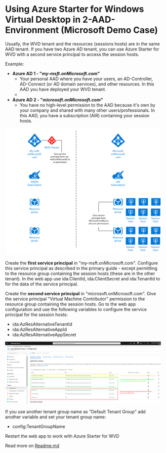 # Using Azure Starter for Windows Virtual Desktop in 2-AAD-Environment (Microsoft Demo Case)

Usually, the WVD tenant and the resources (sessions hosts) are in the same AAD tenant. If you have two Azure AD tenant, you can use Azure Starter for WVD with a second service principal to access the session hosts.

Example:

- **Azure AD 1 - "*my-msft.onMicrosoft.com*"**
  - Your personal AAD where you have your users, an AD-Controller, AD-Connect (or AD domain services), and other resources. In this AAD you have deployed your WVD tenant.
  - 
- **Azure AD 2 - "*microsoft.onMicrosoft.com*"**
  - You have no high-level permission to the AAD because it's own by your company and shared with many other users/professionals. In this AAD, you have a subscription (AIR) containing your session hosts. 



![Split-AAD-02.png](images/Split-AAD-02.png)

Create the **first service principal** in "my-msft.onMicrosoft.com". Configure this service principal as described in the primary guide - except permitting to the resource group containing the session hosts (these are in the other tenant). In the web app use ida:ClientId, ida:ClientSecret and ida:TenantId to for the data of the service principal.



Create the **second service principal** in "microsoft.onMicrosoft.com". Give the service principal "Virtual Machine Contributor" permission to the resource group containing the session hosts. Go to the web app configuration and use the following variables to configure the service principal for the session hosts:

- ida:AzResAlternativeTenantId
- ida:AzResAlternativeAppId
- ida:AzResAlternativeAppSecret



![Split-AAD-01.png](images/Split-AAD-01.png)



If you use another tenant group name as "Default Tenant Group" add another variable and set your tenant group name:

- config:TenantGroupName



Restart the web app to work with Azure Starter for WVD



Read more on [Readme.md](README.md)
